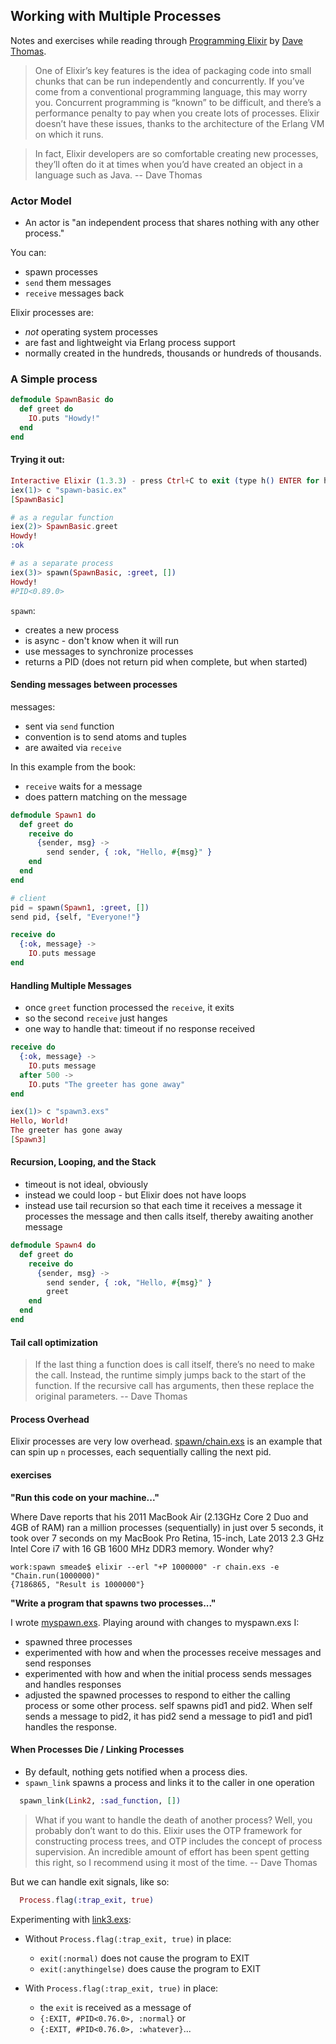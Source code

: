 ## Working with Multiple Processes

Notes and exercises while reading through [Programming Elixir](https://pragprog.com/book/elixir13/programming-elixir-1-3) by [Dave Thomas](https://twitter.com/pragdave).

> One of Elixir’s key features is the idea of packaging code into small chunks that can be run independently and concurrently.
If you’ve come from a conventional programming language, this may worry you. Concurrent programming is “known” to be difficult, and there’s a performance penalty to pay when you create lots of processes.
Elixir doesn’t have these issues, thanks to the architecture of the Erlang VM on which it runs.

> In fact, Elixir developers are so comfortable creating new processes, they’ll often do it at times when you’d have created an object in a language such as Java. -- Dave Thomas

### Actor Model

* An actor is "an independent process that shares nothing with any other process."

You can:
* spawn processes
* `send` them messages
* `receive` messages back

Elixir processes are:
* _not_ operating system processes
* are fast and lightweight via Erlang process support
* normally created in the hundreds, thousands or hundreds of thousands.

### A Simple process

```Elixir
defmodule SpawnBasic do
  def greet do
    IO.puts "Howdy!"
  end
end
```

#### Trying it out:
```Elixir
Interactive Elixir (1.3.3) - press Ctrl+C to exit (type h() ENTER for help)
iex(1)> c "spawn-basic.ex"
[SpawnBasic]

# as a regular function
iex(2)> SpawnBasic.greet
Howdy!
:ok

# as a separate process
iex(3)> spawn(SpawnBasic, :greet, [])
Howdy!
#PID<0.89.0>
```

`spawn`:
* creates a new process
* is async - don't know when it will run
* use messages to synchronize processes
* returns a PID (does not return pid when complete, but when started)


#### Sending messages between processes

messages:
* sent via `send` function
* convention is to send atoms and tuples
* are awaited via `receive`

In this example from the book:
* `receive` waits for a message
* does pattern matching on the message

```Elixir
defmodule Spawn1 do
  def greet do
    receive do
      {sender, msg} ->
        send sender, { :ok, "Hello, #{msg}" }
    end
  end
end

# client
pid = spawn(Spawn1, :greet, [])
send pid, {self, "Everyone!"}

receive do
  {:ok, message} ->
    IO.puts message
end
```

#### Handling Multiple Messages

* once `greet` function processed the `receive`, it exits
* so the second `receive` just hanges
* one way to handle that: timeout if no response received

```Elixir
receive do
  {:ok, message} ->
    IO.puts message
  after 500 ->
    IO.puts "The greeter has gone away"
end
```

```Elixir
iex(1)> c "spawn3.exs"
Hello, World!
The greeter has gone away
[Spawn3]
```

#### Recursion, Looping, and the Stack

* timeout is not ideal, obviously
* instead we could loop - but Elixir does not have loops
* instead use tail recursion so that each time it receives a message it processes the message and then calls itself, thereby awaiting another message

```Elixir
defmodule Spawn4 do
  def greet do
    receive do
      {sender, msg} ->
        send sender, { :ok, "Hello, #{msg}" }
        greet
    end
  end
end
```

#### Tail call optimization

>  If the last thing a function does is call itself, there’s no need to make the call. Instead, the runtime simply jumps back to the start of the function. If the recursive call has arguments, then these replace the original parameters. -- Dave Thomas

#### Process Overhead

Elixir processes are very low overhead. [spawn/chain.exs](spawn/chain.exs) is an example that can spin up `n` processes, each sequentially calling the next pid.

#### exercises

**"Run this code on your machine..."**

Where Dave reports that his 2011 MacBook Air (2.13GHz Core 2 Duo and 4GB of RAM) ran a million processes (sequentially) in just over 5 seconds, it took over 7 seconds on my MacBook Pro Retina, 15-inch, Late 2013 2.3 GHz Intel Core i7 with 16 GB 1600 MHz DDR3 memory. Wonder why?

```
work:spawn smeade$ elixir --erl "+P 1000000" -r chain.exs -e "Chain.run(1000000)"
{7186865, "Result is 1000000"}
```

**"Write a program that spawns two processes..."**

I wrote [myspawn.exs](spawn/myspawn.exs). Playing around with changes to myspawn.exs I:

* spawned three processes
* experimented with how and when the processes receive messages and send responses
* experimented with how and when the initial process sends messages and handles responses
* adjusted the spawned processes to respond to either the calling process or some other process. self spawns pid1 and pid2. When self sends a message to pid2, it has pid2 send a message to pid1 and pid1 handles the response.

#### When Processes Die / Linking Processes

* By default, nothing gets notified when a process dies.
* `spawn_link` spawns a process and links it to the caller in one operation

```Elixir
  spawn_link(Link2, :sad_function, [])
```

> What if you want to handle the death of another process? Well, you probably don’t want to do this. Elixir uses the OTP framework for constructing process trees, and OTP includes the concept of process supervision. An incredible amount of effort has been spent getting this right, so I recommend using it most of the time.  -- Dave Thomas

But we can handle exit signals, like so:

```Elixir
  Process.flag(:trap_exit, true)
```

Experimenting with [link3.exs](spawn/link3.exs):

* Without `Process.flag(:trap_exit, true)` in place:
  * `exit(:normal)` does not cause the program to EXIT
  * `exit(:anythingelse)` does cause the program to EXIT

* With `Process.flag(:trap_exit, true)` in place:
  * the `exit` is received as a message of
  * `{:EXIT, #PID<0.76.0>, :normal}` or
  * `{:EXIT, #PID<0.76.0>, :whatever}`...
